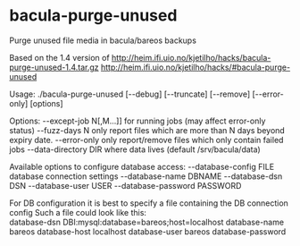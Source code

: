 # bacula-purge-unused
Purge unused file media in bacula/bareos backups

Based on the 1.4 version of http://heim.ifi.uio.no/kjetilho/hacks/bacula-purge-unused-1.4.tar.gz
http://heim.ifi.uio.no/kjetilho/hacks/#bacula-purge-unused

Usage: ./bacula-purge-unused [--debug] [--truncate] [--remove] [--error-only] [options]

Options:
  --except-job N[,M...]]
      for running jobs (may affect error-only status)
 --fuzz-days N
      only report files which are more than N days beyond expiry date.
 --error-only
      only report/remove files which only contain failed jobs
 --data-directory DIR
      where data lives (default /srv/bacula/data)

Available options to configure database access:
  --database-config FILE  database connection settings
  --database-name DBNAME
  --database-dsn DSN
  --database-user USER
  --database-password PASSWORD


For DB configuration it is best to specify a file containing the DB connection config
Such a file could look like this:  
database-dsn DBI:mysql:database=bareos;host=localhost
database-name bareos
database-host localhost
database-user bareos
database-password <my-db-password>


